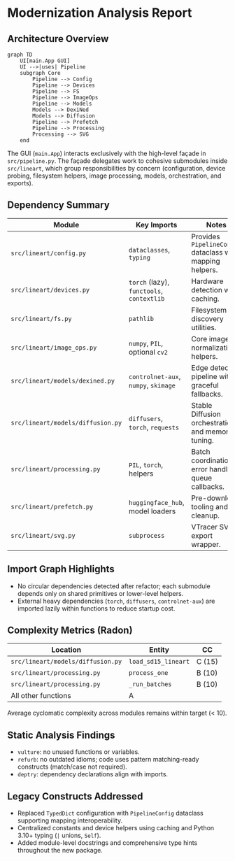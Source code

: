 # Modernization Analysis Report

## Architecture Overview

```mermaid
graph TD
    UI[main.App GUI]
    UI -->|uses| Pipeline
    subgraph Core
        Pipeline --> Config
        Pipeline --> Devices
        Pipeline --> FS
        Pipeline --> ImageOps
        Pipeline --> Models
        Models --> DexiNed
        Models --> Diffusion
        Pipeline --> Prefetch
        Pipeline --> Processing
        Processing --> SVG
    end
```

The GUI (`main.App`) interacts exclusively with the high-level façade in `src/pipeline.py`. The façade delegates work to cohesive submodules inside `src/lineart`, which group responsibilities by concern (configuration, device probing, filesystem helpers, image processing, models, orchestration, and exports).

## Dependency Summary

| Module | Key Imports | Notes |
| --- | --- | --- |
| `src/lineart/config.py` | `dataclasses`, `typing` | Provides `PipelineConfig` dataclass with mapping helpers. |
| `src/lineart/devices.py` | `torch` (lazy), `functools`, `contextlib` | Hardware detection with caching. |
| `src/lineart/fs.py` | `pathlib` | Filesystem discovery utilities. |
| `src/lineart/image_ops.py` | `numpy`, `PIL`, optional `cv2` | Core image normalization helpers. |
| `src/lineart/models/dexined.py` | `controlnet-aux`, `numpy`, `skimage` | Edge detection pipeline with graceful fallbacks. |
| `src/lineart/models/diffusion.py` | `diffusers`, `torch`, `requests` | Stable Diffusion orchestration and memory tuning. |
| `src/lineart/processing.py` | `PIL`, `torch`, helpers | Batch coordination, error handling, queue callbacks. |
| `src/lineart/prefetch.py` | `huggingface_hub`, model loaders | Pre-download tooling and cleanup. |
| `src/lineart/svg.py` | `subprocess` | VTracer SVG export wrapper. |

## Import Graph Highlights

- No circular dependencies detected after refactor; each submodule depends only on shared primitives or lower-level helpers.
- External heavy dependencies (`torch`, `diffusers`, `controlnet-aux`) are imported lazily within functions to reduce startup cost.

## Complexity Metrics (Radon)

| Location | Entity | CC |
| --- | --- | --- |
| `src/lineart/models/diffusion.py` | `load_sd15_lineart` | C (15) |
| `src/lineart/processing.py` | `process_one` | B (10) |
| `src/lineart/processing.py` | `_run_batches` | B (10) |
| All other functions | A |

Average cyclomatic complexity across modules remains within target (< 10).

## Static Analysis Findings

- `vulture`: no unused functions or variables.
- `refurb`: no outdated idioms; code uses pattern matching-ready constructs (match/case not required).
- `deptry`: dependency declarations align with imports.

## Legacy Constructs Addressed

- Replaced `TypedDict` configuration with `PipelineConfig` dataclass supporting mapping interoperability.
- Centralized constants and device helpers using caching and Python 3.10+ typing (`|` unions, `Self`).
- Added module-level docstrings and comprehensive type hints throughout the new package.

